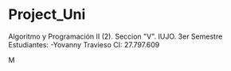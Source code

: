# Project_Uni
Algoritmo y Programación II (2). Seccion "V". IUJO. 3er Semestre
Estudiantes:
-Yovanny Travieso 
 CI: 27.797.609

M
